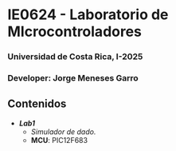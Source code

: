 # IE0624 - Laboratorio de MIcrocontroladores

### Universidad de Costa Rica, I-2025

### Developer: Jorge Meneses Garro

## Contenidos
- ***Lab1***
  - _Simulador de dado._
  - **MCU**: PIC12F683